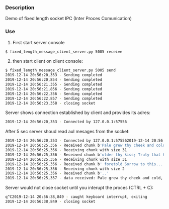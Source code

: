 ### Description

Demo of fixed length socket IPC (Inter Proces Comunication)


### Use

1. First start server console

```sh
$ fixed_length_message_client_server.py 5005 receive

```

2. then start client on client console:
```sh
$ fixed_length_message_client_server.py 5005 send   
2019-12-14 20:56:20,353 - Sending completed
2019-12-14 20:56:20,854 - Sending completed
2019-12-14 20:56:21,355 - Sending completed
2019-12-14 20:56:21,856 - Sending completed
2019-12-14 20:56:22,356 - Sending completed
2019-12-14 20:56:22,857 - Sending completed
2019-12-14 20:56:23,358 - closing socket
```

Server shows connection established by client and provides its adres:
```sh
2019-12-14 20:56:20,353 - Connected by 127.0.0.1:57556
```

After 5 sec server shoud read aul mesages from the socket:
```sh
2019-12-14 20:56:20,353 - Connected by 127.0.0.1:575562019-12-14 20:56:25,356 - Receiving chunk with size 31
2019-12-14 20:56:25,356 - Received chunk b'Pale grew thy cheek and cold, C'
2019-12-14 20:56:25,356 - Receiving chunk with size 31
2019-12-14 20:56:25,356 - Received chunk b'older thy kiss; Truly that hour'
2019-12-14 20:56:25,356 - Receiving chunk with size 31
2019-12-14 20:56:25,356 - Received chunk b' foretold Sorrow to this.......'
2019-12-14 20:56:25,356 - Receiving chunk with size 2
2019-12-14 20:56:25,356 - Received chunk b'..'
2019-12-14 20:56:25,357 - data received: Pale grew thy cheek and cold, Colder thy kiss; Truly that hour foretold Sorrow to this.........
```

Server would not close socket until you interupt the proces (CTRL + C):

```sh
q^C2019-12-14 20:56:38,849 - caught keyboard interrupt, exiting
2019-12-14 20:56:38,849 - closing socket
```
